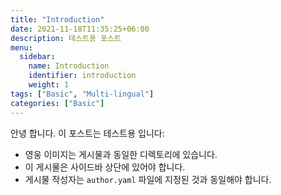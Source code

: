 ```yaml
---
title: "Introduction"
date: 2021-11-18T11:35:25+06:00
description: 테스트용 포스트
menu:
  sidebar:
    name: Introduction
    identifier: introduction
    weight: 1
tags: ["Basic", "Multi-lingual"]
categories: ["Basic"]
---
```




안녕 합니다. 이 포스트는 테스트용 입니다:

- 영웅 이미지는 게시물과 동일한 디렉토리에 있습니다.
- 이 게시물은 사이드바 상단에 있어야 합니다.
- 게시물 작성자는 `author.yaml` 파일에 지정된 것과 동일해야 합니다.
